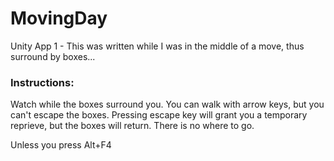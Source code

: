 # MovingDay
Unity App 1 - 
This was written while I was in the middle of a move, thus surround by boxes...

### Instructions:
Watch while the boxes surround you.  You can walk with arrow keys, but you can't escape the boxes.
Pressing escape key will grant you a temporary reprieve, but the boxes will return. 
There is no where to go.

Unless you press Alt+F4
